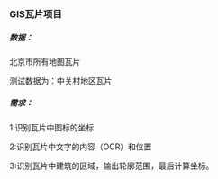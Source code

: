 ### GIS瓦片项目

##### 数据：

北京市所有地图瓦片

测试数据为：中关村地区瓦片

##### 需求：

1:识别瓦片中图标的坐标

2:识别瓦片中文字的内容（OCR）和位置

3:识别瓦片中建筑的区域，输出轮廓范围，最后计算坐标。